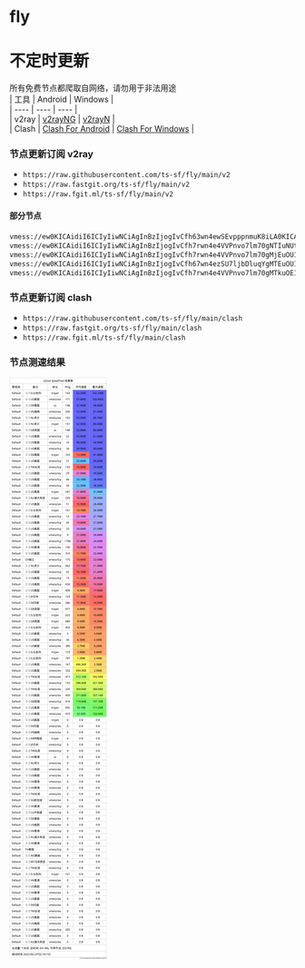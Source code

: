 # fly
# 不定时更新
所有免费节点都爬取自网络，请勿用于非法用途  
|  工具  | Android  | Windows  |  
|  ----  | ----   | ----  |  
| v2ray  | [v2rayNG](https://github.com/2dust/v2rayNG/releases) | [v2rayN](https://github.com/2dust/v2rayN/releases) |  
| Clash  | [Clash For Android](https://github.com/Kr328/ClashForAndroid/releases) | [Clash For Windows](https://github.com/Fndroid/clash_for_windows_pkg/releases) | 
  
### 节点更新订阅  v2ray
- `https://raw.githubusercontent.com/ts-sf/fly/main/v2`  
- `https://raw.fastgit.org/ts-sf/fly/main/v2`  
- `https://raw.fgit.ml/ts-sf/fly/main/v2`  
#### 部分节点  
``` 
vmess://ew0KICAidiI6ICIyIiwNCiAgInBzIjogIvCfh63wn4ewSEvpppnmuK8iLA0KICAiYWRkIjogInllcy5pYW1hZ29vZG1hbi5uZXQiLA0KICAicG9ydCI6ICIxNjYyMiIsDQogICJpZCI6ICI2Y2RkNWRlOS0zYzlmLTRjYmQtOTY4YS1kZDRjYjVjNDZmYjMiLA0KICAiYWlkIjogIjAiLA0KICAic2N5IjogImF1dG8iLA0KICAibmV0IjogIndzIiwNCiAgInR5cGUiOiAibm9uZSIsDQogICJob3N0IjogIiIsDQogICJwYXRoIjogIi8iLA0KICAidGxzIjogIiIsDQogICJzbmkiOiAiIg0KfQ==
vmess://ew0KICAidiI6ICIyIiwNCiAgInBzIjogIvCfh7rwn4e4VVPnvo7lm70gNTIuNUtCIiwNCiAgImFkZCI6ICJ3d3cuZGlnaXRhbG9jZWFuLmNvbSIsDQogICJwb3J0IjogIjgwIiwNCiAgImlkIjogIjI1YjI4MGRmLWU5OTAtNDQ5NS04MGUzLTQ4ZWMzYzgzZGE3NyIsDQogICJhaWQiOiAiMCIsDQogICJzY3kiOiAiYXV0byIsDQogICJuZXQiOiAid3MiLA0KICAidHlwZSI6ICJub25lIiwNCiAgImhvc3QiOiAic3Nyc3ViLnYwMS5zc3JzdWIuY29tIiwNCiAgInBhdGgiOiAiL2FwaS92My9kb3dubG9hZC5nZXRGaWxlIiwNCiAgInRscyI6ICIiLA0KICAic25pIjogIiINCn0=/s
vmess://ew0KICAidiI6ICIyIiwNCiAgInBzIjogIvCfh7rwn4e4VVPnvo7lm70gMjEuOU1CIiwNCiAgImFkZCI6ICJjZi55eGpub2RlLmNvbSIsDQogICJwb3J0IjogIjgwIiwNCiAgImlkIjogIjA5YzFkMzJkLTQ0NTgtNGViZi1iMzZkLTRkZDczMmJhZTNhYSIsDQogICJhaWQiOiAiMCIsDQogICJzY3kiOiAiYXV0byIsDQogICJuZXQiOiAid3MiLA0KICAidHlwZSI6ICJub25lIiwNCiAgImhvc3QiOiAiZHAyLnl4am5vZGUuY29tIiwNCiAgInBhdGgiOiAiL3l4emJwIiwNCiAgInRscyI6ICIiLA0KICAic25pIjogIiINCn0=/s
vmess://ew0KICAidiI6ICIyIiwNCiAgInBzIjogIvCfh67wn4ezSU7ljbDluqYgMTEuOU1CIiwNCiAgImFkZCI6ICJjZi5kdXJvdi5pciIsDQogICJwb3J0IjogIjIwNTIiLA0KICAiaWQiOiAiYzc2NTQ5ODAtNzJmZS00OTJkLThiNmYtYTRjYjU1Yzk0YzJlIiwNCiAgImFpZCI6ICIwIiwNCiAgInNjeSI6ICJhdXRvIiwNCiAgIm5ldCI6ICJ3cyIsDQogICJ0eXBlIjogIm5vbmUiLA0KICAiaG9zdCI6ICJkb2luLmlpaW8ud2lraSIsDQogICJwYXRoIjogIi9hcmllcz9lZD0yMDQ4IiwNCiAgInRscyI6ICIiLA0KICAic25pIjogIiINCn0=/s
vmess://ew0KICAidiI6ICIyIiwNCiAgInBzIjogIvCfh7rwn4e4VVPnvo7lm70gMTkuOE1CIiwNCiAgImFkZCI6ICIxOTguMi4yMDMuNTgiLA0KICAicG9ydCI6ICI0NDY3MiIsDQogICJpZCI6ICI0MTgwNDhhZi1hMjkzLTRiOTktOWIwYy05OGNhMzU4MGRkMjQiLA0KICAiYWlkIjogIjY0IiwNCiAgInNjeSI6ICJhdXRvIiwNCiAgIm5ldCI6ICJ0Y3AiLA0KICAidHlwZSI6ICJub25lIiwNCiAgImhvc3QiOiAiIiwNCiAgInBhdGgiOiAiIiwNCiAgInRscyI6ICIiLA0KICAic25pIjogIiINCn0=/s
```
### 节点更新订阅  clash
- `https://raw.githubusercontent.com/ts-sf/fly/main/clash`  
- `https://raw.fastgit.org/ts-sf/fly/main/clash`  
- `https://raw.fgit.ml/ts-sf/fly/main/clash`  

### 节点测速结果
![image](traffic.png)
